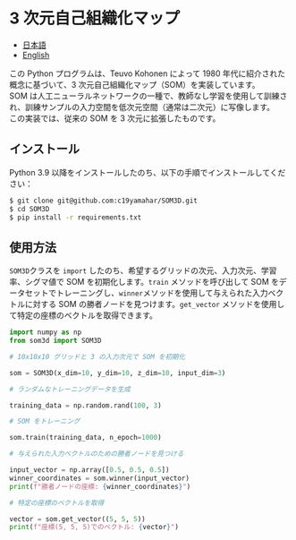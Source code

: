 # 3 次元自己組織化マップ

- [日本語](./README.md)
- [English](./README.en.md)

この Python プログラムは、Teuvo Kohonen によって 1980 年代に紹介された概念に基づいて、3 次元自己組織化マップ（SOM）を実装しています。  
SOM は人工ニューラルネットワークの一種で、教師なし学習を使用して訓練され、訓練サンプルの入力空間を低次元空間（通常は二次元）に写像します。  
この実装では、従来の SOM を 3 次元に拡張したものです。

## インストール

Python 3.9 以降をインストールしたのち、以下の手順でインストールしてください：

```bash
$ git clone git@github.com:c19yamahar/SOM3D.git
$ cd SOM3D
$ pip install -r requirements.txt
```

## 使用方法

`SOM3D`クラスを `import` したのち、希望するグリッドの次元、入力次元、学習率、シグマ値で SOM を初期化します。`train` メソッドを呼び出して SOM をデータセットでトレーニングし、`winner`メソッドを使用して与えられた入力ベクトルに対する SOM の勝者ノードを見つけます。`get_vector` メソッドを使用して特定の座標のベクトルを取得できます。

```python
import numpy as np
from som3d import SOM3D

# 10x10x10 グリッドと 3 の入力次元で SOM を初期化

som = SOM3D(x_dim=10, y_dim=10, z_dim=10, input_dim=3)

# ランダムなトレーニングデータを生成

training_data = np.random.rand(100, 3)

# SOM をトレーニング

som.train(training_data, n_epoch=1000)

# 与えられた入力ベクトルのための勝者ノードを見つける

input_vector = np.array([0.5, 0.5, 0.5])
winner_coordinates = som.winner(input_vector)
print(f"勝者ノードの座標: {winner_coordinates}")

# 特定の座標のベクトルを取得

vector = som.get_vector((5, 5, 5))
print(f"座標(5, 5, 5)でのベクトル: {vector}")
```
